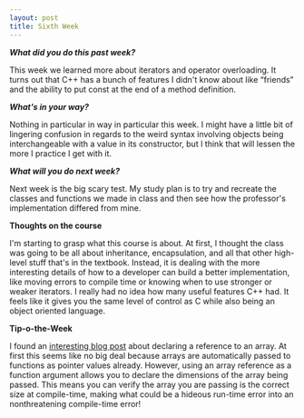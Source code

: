 ```yaml
---
layout: post
title: Sixth Week
---
```

<p><b><i>What did you do this past week?</i></b></p>
<p>This week we learned more about iterators and operator overloading. It turns out that C++ has a bunch of features I didn't know about like “friends” and the ability to put const at the end of a method definition.</p>
<p><b><i>What's in your way?</i></b></p>
<p>Nothing in particular in way in particular this week. I might have a little bit of lingering confusion in regards to the weird syntax involving objects being interchangeable with a value in its constructor, but I think that will lessen the more I practice I get with it.</p>
<p><b><i>What will you do next week?</i></b></p>
<p>Next week is the big scary test. My study plan is to try and recreate the classes and functions we made in class and then see how the professor's implementation differed from mine.</p>
<p><b>Thoughts on the course</b></p>
<p>I'm starting to grasp what this course is about. At first, I thought the class was going to be all about inheritance, encapsulation, and all that other high-level stuff that's in the textbook. Instead, it is dealing with the more interesting details of how to a developer can build a better implementation, like moving errors to compile time or knowing when to use stronger or weaker iterators. I really had no idea how many useful features C++ had. It feels like it gives you the same level of control as C while also being an object oriented language.</p>
<p><b>Tip-o-the-Week</b></p>
<p>I found an <a href="http://www.informit.com/blogs/blog.aspx?uk=30-C-Tips-in-30-Days-Tip-21-using-references-to-arrays&WT.rss_f=AuthorBlog&WT.rss_a=30-C-Tips-in-30-Days-Tip-21-using-references-to-arrays&WT.rss_ev=a">interesting blog post</a> about declaring a reference to an array. At first this seems like no big deal because arrays are automatically passed to functions as pointer values already. However, using an array reference as a function argument allows you to declare the dimensions of the array being passed. This means you can verify the array you are passing is the correct size at compile-time, making what could be a hideous run-time error into an nonthreatening compile-time error!</p>
